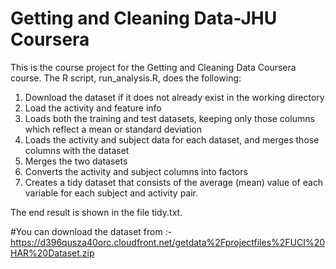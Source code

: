 # Getting and Cleaning Data-JHU Coursera
This is the course project for the Getting and Cleaning Data Coursera course.
The R script, run_analysis.R, does the following:

1) Download the dataset if it does not already exist in the working directory
2) Load the activity and feature info
3) Loads both the training and test datasets, keeping only those columns which reflect a mean or standard deviation
4) Loads the activity and subject data for each dataset, and merges those columns with the dataset
5) Merges the two datasets
6) Converts the activity and subject columns into factors
7) Creates a tidy dataset that consists of the average (mean) value of each variable for each subject and activity pair.

The end result is shown in the file tidy.txt.

#You can download the dataset from :- https://d396qusza40orc.cloudfront.net/getdata%2Fprojectfiles%2FUCI%20HAR%20Dataset.zip
